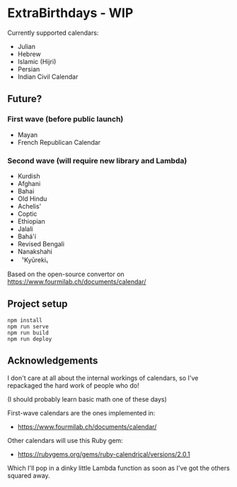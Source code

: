 # ExtraBirthdays - WIP

Currently supported calendars:
- Julian
- Hebrew
- Islamic (Hijri)
- Persian
- Indian Civil Calendar

## Future?

### First wave (before public launch)



- Mayan
- French Republican Calendar

### Second wave (will require new library and Lambda)
- Kurdish
- Afghani
- Bahai
- Old Hindu
- Achelis'
- Coptic
- Ethiopian
- Jalali
- Bahá'í 
- Revised Bengali
- Nanakshahi
- 〝Kyūreki〟

Based on the open-source convertor on https://www.fourmilab.ch/documents/calendar/

## Project setup
```
npm install
npm run serve
npm run build
npm run deploy
```

## Acknowledgements

I don't care at all about the internal workings of calendars, so I've repackaged the hard work of people who do!

(I should probably learn basic math one of these days) 

First-wave calendars are the ones implemented in:
* https://www.fourmilab.ch/documents/calendar/

Other calendars will use this Ruby gem:
* https://rubygems.org/gems/ruby-calendrical/versions/2.0.1

Which I'll pop in a dinky little Lambda function as soon as I've got the others squared away.